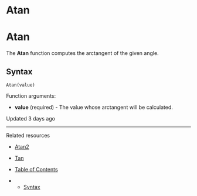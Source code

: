 # Atan

# Atan

The **Atan** function computes the arctangent of the given angle.

## Syntax

`Atan(value)`

Function arguments:

* **value** (required) - The value whose arctangent will be calculated.

Updated 3 days ago

---

Related resources

* [Atan2](/docs/atan2)
* [Tan](/docs/tan)

* [Table of Contents](#)
* + [Syntax](#syntax)